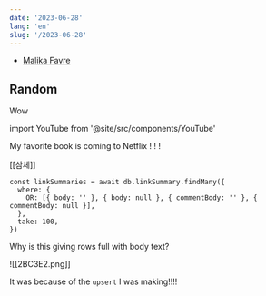 ```yaml
---
date: '2023-06-28'
lang: 'en'
slug: '/2023-06-28'
---
```


- [Malika Favre](https://www.malikafavre.com/)

## Random

Wow

import YouTube from '@site/src/components/YouTube'

<YouTube id="5lj99Uz1d50"/>

My favorite book is coming to Netflix ! ! !

[[삼체]]

```tsx
const linkSummaries = await db.linkSummary.findMany({
  where: {
    OR: [{ body: '' }, { body: null }, { commentBody: '' }, { commentBody: null }],
  },
  take: 100,
})
```

Why is this giving rows full with body text?

![[2BC3E2.png]]

It was because of the `upsert` I was making!!!!
